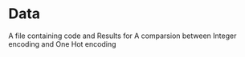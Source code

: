 # Data

A file containing code and Results for A comparsion between Integer encoding and One Hot encoding
